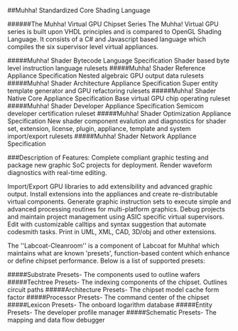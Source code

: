 ##Muhha! Standardized Core Shading Language

######The Muhha! Virtual GPU Chipset Series
The Muhha! Virtual GPU series is built upon VHDL principles and is compared to OpenGL Shading Language. It consists of a C# and Javascript based language which compiles the six supervisor level virtual appliances. 

#####Muhha! Shader Bytecode Language Specification
Shader based byte level instruction language rulesets
#####Muhha! Shader Reference Appliance Specification
Nested algebraic GPU output data rulesets
#####Muhha! Shader Architecture Appliance Specification
Super entity template generator and GPU refactoring rulesets
#####Muhha! Shader Native Core Appliance Specification
Base virtual GPU chip operating ruleset
#####Muhha! Shader Developer Appliance Specification
Semicom developer certification ruleset
#####Muhha! Shader Optimization Appliance Specification
New shader component evalution and diagnostics for shader set, extension, license, plugin, appliance, template and  system import/export rulesets
#####Muhha! Shader Network Appliance Specification

###Description of Features:
Complete compliant graphic testing and package new graphic SoC projects for deployment. Render waveform diagnostics with real-time editing.

Import/Export GPU libraries to add extensibility and advanced graphic output.
Install extensions into the appliances and create re-distributable virtual components.
Generate graphic instruction sets to execute simple and advanced processing routines for multi-platform graphics.
Debug projects and maintain project management using ASIC specific virtual  supervisors. 
Edit with customizable calltips and syntax suggestion that automate codesmith tasks.
Print in UML, XML, CAD, 3D/obj and other extensions.

The ''Labcoat-Cleanroom'' is a component of Labcoat for Muhha! which maintains what are known 'presets', function-based content which enhance or define chipset performance. Below is a list of supported presets:

#####Substrate Presets- 
The components used to outline wafers
#####Techtree Presets- 
The indexing components of the chipset. Outlines circuit paths
#####Architecture Presets- 
The chipset model cache form factor
#####Processor Presets- 
The command center of the chipset
#####Lexicon Presets- 
The onboard logarithm database
#####Entity Presets- 
The developer profile manager
#####Schematic Presets- 
The mapping and data flow debugger

